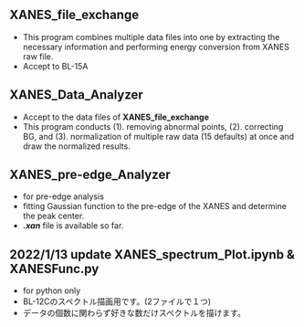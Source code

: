 ## XANES_file_exchange
- This program combines multiple data files into one by extracting the necessary information and performing energy conversion from XANES raw file.
- Accept to BL-15A
## XANES_Data_Analyzer
- Accept to the data files of **XANES_file_exchange**
- This program conducts (1). removing abnormal points, (2). correcting BG, and (3). normalization of multiple raw data (15 defaults) at once and draw the normalized results. 
## XANES_pre-edge_Analyzer
- for pre-edge analysis
- fitting Gaussian function to the pre-edge of the XANES and determine the peak center.
- ***.xan*** file is available so far. 
## 2022/1/13 update XANES_spectrum_Plot.ipynb & XANESFunc.py
- for python only
- BL-12Cのスペクトル描画用です。(2ファイルで１つ)
- データの個数に関わらず好きな数だけスペクトルを描けます。
